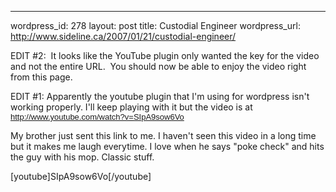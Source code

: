 --- 
wordpress_id: 278
layout: post
title: Custodial Engineer
wordpress_url: http://www.sideline.ca/2007/01/21/custodial-engineer/

EDIT #2:  It looks like the YouTube plugin only wanted the key for the video and not the entire URL.  You should now be able to enjoy the video right from this page.

EDIT #1: Apparently the youtube plugin that I'm using for wordpress isn't working properly. I'll keep playing with it but the video is at <font face="Arial" size="2"><a href="http://www.youtube.com/watch?v=SIpA9sow6Vo" onclick="return top.js.OpenExtLink(window,event,this)" target="_blank">http://www.youtube.com/watch?v=SIpA9sow6Vo</a></font>

My brother just sent this link to me.  I haven't seen this video in a long time but it makes me laugh everytime.  I love when he says "poke check" and hits the guy with his mop.  Classic stuff.

[youtube]SIpA9sow6Vo[/youtube]
<font face="Arial" size="2"><a href="http://www.youtube.com/watch?v=SIpA9sow6Vo" onclick="return top.js.OpenExtLink(window,event,this)" target="_blank"></a></font>
